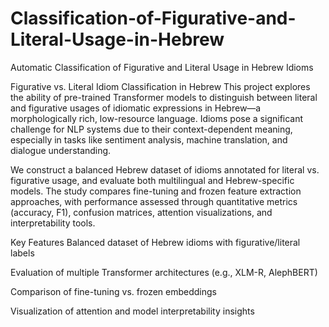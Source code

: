 # Classification-of-Figurative-and-Literal-Usage-in-Hebrew
Automatic Classification of Figurative and Literal Usage in Hebrew Idioms

Figurative vs. Literal Idiom Classification in Hebrew
This project explores the ability of pre-trained Transformer models to distinguish between literal and figurative usages of idiomatic expressions in Hebrew—a morphologically rich, low-resource language. Idioms pose a significant challenge for NLP systems due to their context-dependent meaning, especially in tasks like sentiment analysis, machine translation, and dialogue understanding.

We construct a balanced Hebrew dataset of idioms annotated for literal vs. figurative usage, and evaluate both multilingual and Hebrew-specific models. The study compares fine-tuning and frozen feature extraction approaches, with performance assessed through quantitative metrics (accuracy, F1), confusion matrices, attention visualizations, and interpretability tools.

Key Features
Balanced dataset of Hebrew idioms with figurative/literal labels

Evaluation of multiple Transformer architectures (e.g., XLM-R, AlephBERT)

Comparison of fine-tuning vs. frozen embeddings

Visualization of attention and model interpretability insights

